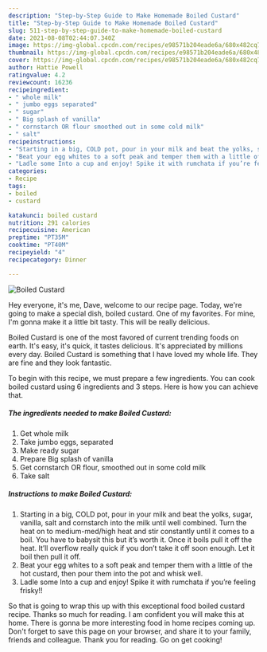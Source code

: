 ```yaml
---
description: "Step-by-Step Guide to Make Homemade Boiled Custard"
title: "Step-by-Step Guide to Make Homemade Boiled Custard"
slug: 511-step-by-step-guide-to-make-homemade-boiled-custard
date: 2021-08-08T02:44:07.340Z
image: https://img-global.cpcdn.com/recipes/e98571b204eade6a/680x482cq70/boiled-custard-recipe-main-photo.jpg
thumbnail: https://img-global.cpcdn.com/recipes/e98571b204eade6a/680x482cq70/boiled-custard-recipe-main-photo.jpg
cover: https://img-global.cpcdn.com/recipes/e98571b204eade6a/680x482cq70/boiled-custard-recipe-main-photo.jpg
author: Hattie Powell
ratingvalue: 4.2
reviewcount: 16236
recipeingredient:
- " whole milk"
- " jumbo eggs separated"
- " sugar"
- " Big splash of vanilla"
- " cornstarch OR flour smoothed out in some cold milk"
- " salt"
recipeinstructions:
- "Starting in a big, COLD pot, pour in your milk and beat the yolks, sugar, vanilla, salt and cornstarch into the milk until well combined. Turn the heat on to medium-med/high heat and stir constantly until it comes to a boil. You have to babysit this but it’s worth it. Once it boils pull it off the heat. It’ll overflow really quick if you don’t take it off soon enough. Let it boil then pull it off."
- "Beat your egg whites to a soft peak and temper them with a little of the hot custard, then pour them into the pot and whisk well."
- "Ladle some Into a cup and enjoy! Spike it with rumchata if you’re feeling frisky!!"
categories:
- Recipe
tags:
- boiled
- custard

katakunci: boiled custard 
nutrition: 291 calories
recipecuisine: American
preptime: "PT35M"
cooktime: "PT40M"
recipeyield: "4"
recipecategory: Dinner

---
```



![Boiled Custard](https://img-global.cpcdn.com/recipes/e98571b204eade6a/680x482cq70/boiled-custard-recipe-main-photo.jpg)

Hey everyone, it's me, Dave, welcome to our recipe page. Today, we're going to make a special dish, boiled custard. One of my favorites. For mine, I'm gonna make it a little bit tasty. This will be really delicious.



Boiled Custard is one of the most favored of current trending foods on earth. It's easy, it's quick, it tastes delicious. It's appreciated by millions every day. Boiled Custard is something that I have loved my whole life. They are fine and they look fantastic.


To begin with this recipe, we must prepare a few ingredients. You can cook boiled custard using 6 ingredients and 3 steps. Here is how you can achieve that.

<!--inarticleads1-->

##### The ingredients needed to make Boiled Custard:

1. Get  whole milk
1. Take  jumbo eggs, separated
1. Make ready  sugar
1. Prepare  Big splash of vanilla
1. Get  cornstarch OR flour, smoothed out in some cold milk
1. Take  salt




<!--inarticleads2-->

##### Instructions to make Boiled Custard:

1. Starting in a big, COLD pot, pour in your milk and beat the yolks, sugar, vanilla, salt and cornstarch into the milk until well combined. Turn the heat on to medium-med/high heat and stir constantly until it comes to a boil. You have to babysit this but it’s worth it. Once it boils pull it off the heat. It’ll overflow really quick if you don’t take it off soon enough. Let it boil then pull it off.
1. Beat your egg whites to a soft peak and temper them with a little of the hot custard, then pour them into the pot and whisk well.
1. Ladle some Into a cup and enjoy! Spike it with rumchata if you’re feeling frisky!!




So that is going to wrap this up with this exceptional food boiled custard recipe. Thanks so much for reading. I am confident you will make this at home. There is gonna be more interesting food in home recipes coming up. Don't forget to save this page on your browser, and share it to your family, friends and colleague. Thank you for reading. Go on get cooking!
